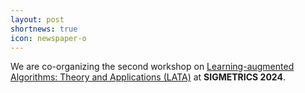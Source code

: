 ```yaml
---
layout: post
shortnews: true
icon: newspaper-o
---
```


We are co-organizing the second workshop on [Learning-augmented Algorithms: Theory and Applications (LATA)](https://learning-augmented-algorithms.github.io/) at **SIGMETRICS 2024**. 
